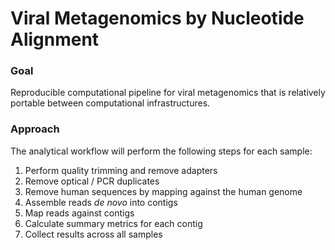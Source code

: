 # Viral Metagenomics by Nucleotide Alignment


### Goal

Reproducible computational pipeline for viral metagenomics that is
relatively portable between computational infrastructures.


### Approach

The analytical workflow will perform the following steps for each sample:

  1. Perform quality trimming and remove adapters
  2. Remove optical / PCR duplicates
  3. Remove human sequences by mapping against the human genome
  4. Assemble reads _de novo_ into contigs
  5. Map reads against contigs
  6. Calculate summary metrics for each contig
  7. Collect results across all samples

